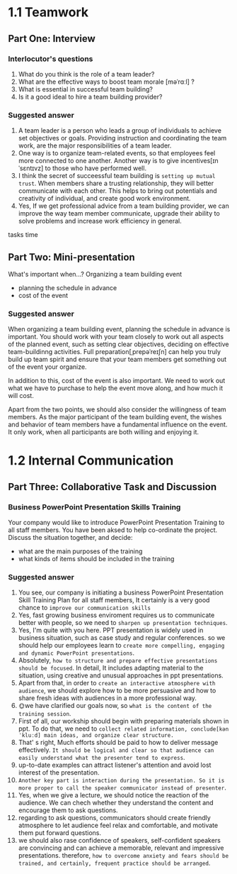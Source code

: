 # 1.1 Teamwork

## Part One: Interview
### Interlocutor's questions
1. What do you think is the role of a team leader?
2. What are the effective ways to boost team morale [məˈrɑːl] ?
3. What is essential in successful team building?
4. Is it a good ideal to hire a team building provider?
### Suggested answer
1. A team leader is a person who leads a group of individuals to achieve set objectives or goals. Providing instruction and coordinating the team work, are the major responsibilities of a team leader.
2. One way is to organize team-related events, so that employees feel more connected to one another. Another way is to give incentives[ɪnˈsɛntɪvz] to those who have performed well.
3. I think the secret of succeessful team building is `setting up mutual trust`. When members share a trusting relationship, they will better communicate with each other. This helps to bring out potentials and creativity of individual, and create good work environment.
4. Yes, If we get professional advice from a team building provider, we can improve the way team member communicate, upgrade their ability to solve problems and increase work efficiency in general.

tasks time

## Part Two: Mini-presentation
What's important when...?
Organizing a team building event
- planning the schedule in advance
- cost of the event

### Suggested answer
When organizing a team building event, planning the schedule in advance is important. You should work with your team closely to work out all aspects of the planned event, such as setting clear objectives, deciding on effective team-buildinng activities. Full preparation[ˌprepəˈreɪʃn] can help you truly build up team spirit and ensure that your team members get something out of the event your organize.

In addition to this, cost of the event is also important. We need to work out what we have to purchase to help the event move along, and how much it will cost.

Apart from the two points, we should also consider the willingness of team members.
As the major participant of the team building event, the wishes and behavior of team members have a fundamental influence on the event. It only work, when all participants are both willing and enjoying it.


# 1.2 Internal Communication

## Part Three: Collaborative Task and Discussion
### Business PowerPoint Presentation Skills Training
Your company would like to introduce PowerPoint Presentation Training to all staff members. 
You have been aksed to help co-ordinate the project.
Discuss the situation together, and decide:
- what are the main purposes of the training
- what kinds of items should be included in the training

### Suggested answer
1. You see, our company is initiating a business PowerPoint Presentation Skill Training Plan for all staff members, It certainly is a very good chance to `improve our communication skills`
1. Yes, fast growing business enviroment requires us to communicate better with people, so we need to `sharpen up presentation techniques`.
1. Yes, I'm quite with you here. PPT presentation is widely used in business situation, such as case study and regular conferences. so we should help our employees learn to `create more compelling, engaging and dynamic PowerPoint presentations`.
1. Absolutely, `how to structure and prepare effective presentations should be focused`. In detail, It includes adapting material to the situation, using creative and unusual approaches in ppt presentations. 
1. Apart from that, in order to `create an interactive atmosphere with audience`, we should explore how to be more persuasive and how to share fresh ideas with audiences in a more professional way.
1. 🌞we have clarified our goals now, so `what is the content of the training session`. 
1. First of all, our workship should begin with preparing materials shown in ppt. To do that, we need to `collect related information, conclude[kənˈkluːd] main ideas, and organize clear structure. `
1. That' s right, Much efforts should be paid to how to deliver message effectively. `It should be logical and clear so that audience can easily understand what the presenter tend to express`.
1. up-to-date examples can attract listener's attention and avoid lost interest of the presentation.  
1. `Another key part is interaction during the presentation. So it is more proper to call the speaker communicator instead of presenter`.
1. Yes, when we give a lecture, we should notice the reaction of the audience. We can chech whether they understand the content and encourage them to ask questions.
1. regarding to ask questions, communicators should create friendly atmosphere to let audience feel relax and comfortable, and motivate them put forward questions.
1. we should also rase confidence of speakers, self-confident speakers are convincing and can achieve a memorable, relevant and impressive presentations. therefore, `how to overcome anxiety and fears should be trained, and certainly, frequent practice should be arranged`.






